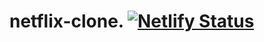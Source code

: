 # netflix-clone. [![Netlify Status](https://api.netlify.com/api/v1/badges/3af29bea-9427-41b4-98d2-c3677999b293/deploy-status)](https://app.netlify.com/sites/fnetflix-dev/deploys)
